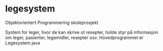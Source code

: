 # legesystem
Objektorientert Programmering skoleprosjekt

System for leger, hvor de kan skrive ut resepter, holde styr på informasjon om leger, pasienter, legemidler, resepter osv.
Hovedprogrammet er Legesystem.java
